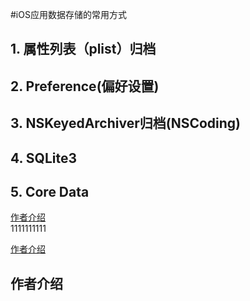 #iOS应用数据存储的常用方式

## 1. 属性列表（plist）归档
## 2. Preference(偏好设置)
## 3. NSKeyedArchiver归档(NSCoding)
## 4. SQLite3
## 5. Core Data

<a href="#2">作者介绍</a>           
<a name="2">1111111111</a>

<a href="#3">作者介绍</a>  
<h2 id="3">作者介绍</h2>








